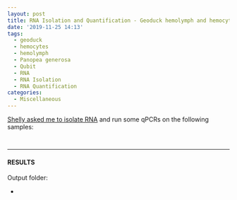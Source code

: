 ```yaml
---
layout: post
title: RNA Isolation and Quantification - Geoduck hemolymph and hemocyte samples
date: '2019-11-25 14:13'
tags:
  - geoduck
  - hemocytes
  - hemolymph
  - Panopea generosa
  - Qubit
  - RNA
  - RNA Isolation
  - RNA Quantification
categories:
  - Miscellaneous
---
```

[Shelly asked me to isolate RNA](https://github.com/RobertsLab/resources/issues/763) and run some qPCRs on the following samples:

```


```


---

#### RESULTS

Output folder:

- []()
